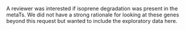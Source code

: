 A reviewer was interested if isoprene degradation was present in the metaTs.  We did not have a strong rationale for looking at these genes beyond this request but wanted to include the exploratory data here.
